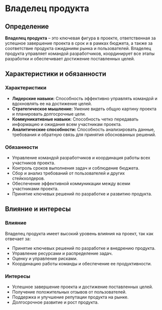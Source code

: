 # Владелец продукта

## Определение
**Владелец продукта** – это ключевая фигура в проекте, ответственная за успешное завершение проекта в срок и в рамках бюджета, а также за соответствие продукта ожиданиям рынка и пользователей. Владелец продукта управляет командой разработчиков, координирует все этапы разработки и обеспечивает достижение поставленных целей.

## Характеристики и обязанности

### Характеристики
- **Лидерские навыки:** Способность эффективно управлять командой и вдохновлять ее на достижение целей.
- **Стратегическое мышление:** Умение видеть общую картину проекта и планировать долгосрочные цели.
- **Коммуникативные навыки:** Способность четко передавать информацию и ожидания всем участникам проекта.
- **Аналитические способности:** Способность анализировать данные, требования и обратную связь для принятия обоснованных решений.

### Обязанности
- Управление командой разработчиков и координация работы всех участников проекта.
- Контроль сроков выполнения задач и соблюдение бюджета.
- Сбор и анализ требований от пользователей и других стейкхолдеров.
- Обеспечение эффективной коммуникации между всеми участниками проекта.
- Принятие ключевых решений по разработке и развитию продукта.

## Влияние и интересы

### Влияние
Владелец продукта имеет высокий уровень влияния на проект, так как отвечает за:
- Принятие ключевых решений по разработке и внедрению продукта.
- Управление ресурсами и распределение задач.
- Оценку и управление рисками.
- Координацию работы команды и обеспечение ее продуктивности.

### Интересы
- Успешное завершение проекта и достижение поставленных целей.
- Получение положительных отзывов от пользователей.
- Поддержка и улучшение репутации продукта на рынке.
- Долгосрочное развитие и рост продукта.





